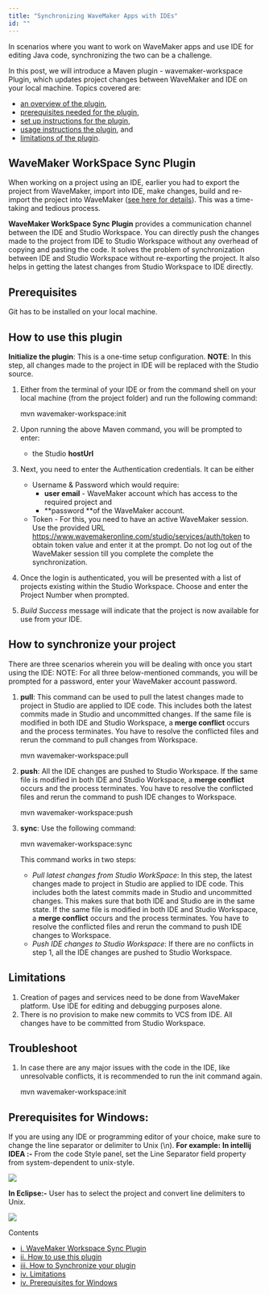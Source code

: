 ```yaml
---
title: "Synchronizing WaveMaker Apps with IDEs"
id: ""
---
```


In scenarios where you want to work on WaveMaker apps and use IDE for editing Java code, synchronizing the two can be a challenge.

In this post, we will introduce a Maven plugin - wavemaker-workspace Plugin, which updates project changes between WaveMaker and IDE on your local machine. Topics covered are:

- [an overview of the plugin](#overview),
- [prerequisites needed for the plugin](#prereq),
- [set up instructions for the plugin](#setup),
- [usage instructions the plugin](#usage), and
- [limitations of the plugin](#limits).

## WaveMaker WorkSpace Sync Plugin

When working on a project using an IDE, earlier you had to export the project from WaveMaker, import into IDE, make changes, build and re-import the project into WaveMaker ([see here for details](/learn/app-development/dev-integration/extending-application-using-ides/)). This was a time-taking and tedious process.

**WaveMaker WorkSpace Sync Plugin** provides a communication channel between the IDE and Studio Workspace. You can directly push the changes made to the project from IDE to Studio Workspace without any overhead of copying and pasting the code. It solves the problem of synchronization between IDE and Studio Workspace without re-exporting the project. It also helps in getting the latest changes from Studio Workspace to IDE directly.

## Prerequisites

Git has to be installed on your local machine.

## How to use this plugin

**Initialize the plugin**: This is a one-time setup configuration. **NOTE**: In this step, all changes made to the project in IDE will be replaced with the Studio source.

1. Either from the terminal of your IDE or from the command shell on your local machine (from the project folder) and run the following command:
    
    mvn wavemaker-workspace:init
    
2. Upon running the above Maven command, you will be prompted to enter:
    - the Studio **hostUrl**
3. Next, you need to enter the Authentication credentials. It can be either
    - Username & Password which would require:
        - **user email** - WaveMaker account which has access to the required project and
        - **password **of the WaveMaker account.
    - Token - For this, you need to have an active WaveMaker session. Use the provided URL <https://www.wavemakeronline.com/studio/services/auth/token> to obtain token value and enter it at the prompt. Do not log out of the WaveMaker session till you complete the complete the synchronization.
4. Once the login is authenticated, you will be presented with a list of projects existing within the Studio Workspace. Choose and enter the Project Number when prompted.
5. _Build Success_ message will indicate that the project is now available for use from your IDE.

## How to synchronize your project

There are three scenarios wherein you will be dealing with once you start using the IDE: NOTE: For all three below-mentioned commands, you will be prompted for a password, enter your WaveMaker account password.

1. **pull**: This command can be used to pull the latest changes made to project in Studio are applied to IDE code. This includes both the latest commits made in Studio and uncommitted changes. If the same file is modified in both IDE and Studio Workspace, a **merge conflict** occurs and the process terminates. You have to resolve the conflicted files and rerun the command to pull changes from Workspace.
    
    mvn wavemaker-workspace:pull
    
2. **push**: All the IDE changes are pushed to Studio Workspace. If the same file is modified in both IDE and Studio Workspace, a **merge conflict** occurs and the process terminates. You have to resolve the conflicted files and rerun the command to push IDE changes to Workspace.
    
    mvn wavemaker-workspace:push
    
3. **sync**: Use the following command:
    
    mvn wavemaker-workspace:sync
    
    This command works in two steps:
    - _Pull latest changes from Studio WorkSpace_: In this step, the latest changes made to project in Studio are applied to IDE code. This includes both the latest commits made in Studio and uncommitted changes. This makes sure that both IDE and Studio are in the same state. If the same file is modified in both IDE and Studio Workspace, a **merge conflict** occurs and the process terminates. You have to resolve the conflicted files and rerun the command to push IDE changes to Workspace.
    - _Push IDE changes to Studio Workspace_: If there are no conflicts in step 1, all the IDE changes are pushed to Studio Workspace.

## Limitations

1. Creation of pages and services need to be done from WaveMaker platform. Use IDE for editing and debugging purposes alone.
2. There is no provision to make new commits to VCS from IDE. All changes have to be committed from Studio Workspace.

## Troubleshoot

1. In case there are any major issues with the code in the IDE, like unresolvable conflicts, it is recommended to run the init command again.
    
    mvn wavemaker-workspace:init
    

## **Prerequisites for Windows:**

If you are using any IDE or programming editor of your choice, make sure to change the line separator or delimiter to Unix (\\n). **For example:** **In intellij IDEA :-** From the code Style panel, set the Line Separator field property from system-dependent to unix-style.

**[![](/learn/assets/IntelliJLineSeparator.png)](/learn/assets/IntelliJLineSeparator.png)**

**In Eclipse:-** User has to select the project and convert line delimiters to Unix.

[![](/learn/assets/EclipseIDELineSeparator.png)](/learn/assets/EclipseIDELineSeparator.png)

Contents

- [i. WaveMaker Workspace Sync Plugin](#workspace)
- [ii. How to use this plugin](#useplugin)
- [iii. How to Synchronize your plugin](#synchronize)
- [iv. Limitations](#limits)
- [iv. Prerequisites for Windows](#prerequisites)
